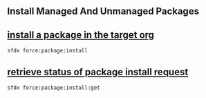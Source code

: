 ## Install Managed And Unmanaged Packages



## [install a package in the target org](./installapackageinthetargetorg.md)

 ``` sfdx force:package:install ```  

## [retrieve status of package install request](./retrievestatusofpackageinstallrequest.md)

 ``` sfdx force:package:install:get ```  

